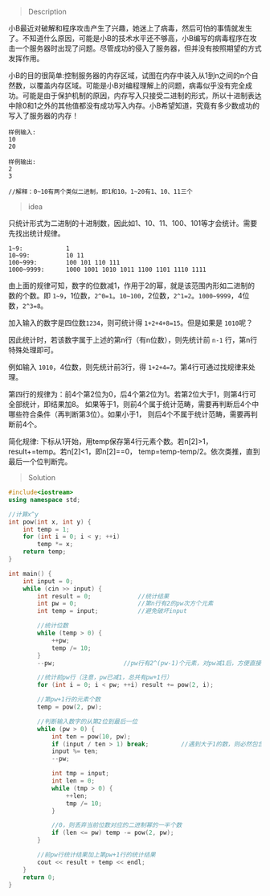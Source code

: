 > Description

小B最近对破解和程序攻击产生了兴趣，她迷上了病毒，然后可怕的事情就发生了。不知道什么原因，可能是小B的技术水平还不够高，小B编写的病毒程序在攻击一个服务器时出现了问题。尽管成功的侵入了服务器，但并没有按照期望的方式发挥作用。

小B的目的很简单:控制服务器的内存区域，试图在内存中装入从1到n之间的n个自然数，以覆盖内存区域。可能是小B对编程理解上的问题，病毒似乎没有完全成功。可能是由于保护机制的原因，内存写入只接受二进制的形式，所以十进制表达中除0和1之外的其他值都没有成功写入内存。小B希望知道，究竟有多少数成功的写入了服务器的内存！

```
样例输入:
10
20

样例输出:
2
3

//解释：0~10有两个类似二进制，即1和10。1~20有1、10、11三个
```

> idea

只统计形式为二进制的十进制数，因此如1、10、11、100、101等才会统计。需要先找出统计规律。

```
1~9:            1
10~99:          10 11
100~999:        100 101 110 111
1000~9999:      1000 1001 1010 1011 1100 1101 1110 1111
```

由上面的规律可知，数字的位数减1，作用于2的幂，就是该范围内形如二进制的数的个数。即
`1~9`，1位数，`2^0=1`。`10~100`，2位数，`2^1=2`。`1000~9999`，4位数，`2^3=8`。

加入输入的数字是四位数`1234`，则可统计得 `1+2+4+8=15`。但是如果是 `1010`呢？

因此统计时，若该数字属于上述的第n行（有n位数），则先统计前 `n-1` 行，第n行特殊处理即可。

例如输入 `1010`，4位数，则先统计前3行，得 `1+2+4=7`。第4行可通过找规律来处理。

第四行的规律为：前4个第2位为0，后4个第2位为1。若第2位大于1，则第4行可全部统计，即结果加8。
如果等于1，则前4个属于统计范畴，需要再判断后4个中哪些符合条件（再判断第3位）。如果小于1，
则后4个不属于统计范畴，需要再判断前4个。

简化规律: 下标从1开始，用temp保存第4行元素个数。若n[2]>1，result+=temp。若n[2]<1，即n[2]==0，
temp=temp-temp/2。依次类推，直到最后一个位判断完。

> Solution

```C++
#include<iostream>
using namespace std;

//计算x^y
int pow(int x, int y) {
	int temp = 1;
	for (int i = 0; i < y; ++i)
		temp *= x;
	return temp;
}

int main() {
	int input = 0;
	while (cin >> input) {
		int result = 0;             //统计结果
		int pw = 0;                 //第n行有2的pw次方个元素
		int temp = input;           //避免破坏input

        //统计位数
		while (temp > 0) {
			++pw;
			temp /= 10;
		}
		--pw;                   //pw行有2^(pw-1)个元素，对pw减1后，方便直接使用2^pw

        //统计前pw行（注意，pw已减1，总共有pw+1行）
		for (int i = 0; i < pw; ++i) result += pow(2, i);

        //第pw+1行的元素个数
		temp = pow(2, pw);

        //判断输入数字的从第2位到最后一位
		while (pw > 0) {
			int ten = pow(10, pw);
			if (input / ten > 1) break;         //遇到大于1的数，则必然包含1xx或0xx
			input %= ten;
			--pw;

			int tmp = input;
			int len = 0;
			while (tmp > 0) {
				++len;
				tmp /= 10;
			}

            //0，则丢弃当前位数对应的二进制幂的一半个数
			if (len <= pw) temp -= pow(2, pw);
		}

        //前pw行统计结果加上第pw+1行的统计结果
		cout << result + temp << endl;
	}
	return 0;
}
```